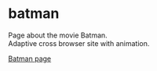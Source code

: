 # batman

Page about the movie Batman.<br>
Adaptive cross browser site with animation.

[Batman page](https://mysunlight86.github.io/batman/index.html)
